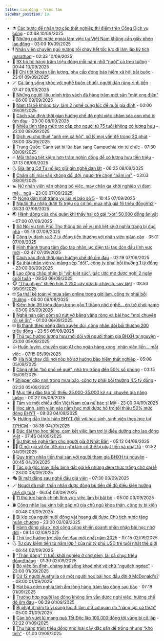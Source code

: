 ```yaml
---
title: Lao động - Việc làm
sidebar_position: 19
---
```


<!-- dantri-lao-dong-viec-lam:START -->
- ⚗️ [Các bước để nhận trợ cấp thất nghiệp thí điểm trên Cổng Dịch vụ công](https://dantri.com.vn/lao-dong-viec-lam/cac-buoc-de-nhan-tro-cap-that-nghiep-thi-diem-tren-cong-dich-vu-cong-20250910103209232.htm) - 03:48 10/09/2025
- 🙉 [Những người nước ngoài làm việc tại Việt Nam không cần giấy phép lao động](https://dantri.com.vn/lao-dong-viec-lam/nhung-nguoi-nuoc-ngoai-lam-viec-tai-viet-nam-khong-can-giay-phep-lao-dong-20250908150121966.htm) - 03:00 10/09/2025
- 🕴 [Nhân viên chuyên ngủ nướng rồi chạy hết tốc lực đi làm lập kỳ tích marathon](https://dantri.com.vn/lao-dong-viec-lam/nhan-vien-chuyen-ngu-nuong-roi-chay-het-toc-luc-di-lam-lap-ky-tich-marathon-20250908101700838.htm) - 02:33 10/09/2025
- 🧐 [9X bỏ túi hàng trăm triệu đồng mỗi năm nhờ &quot;nuôi&quot; cá treo tường](https://dantri.com.vn/lao-dong-viec-lam/9x-bo-tui-hang-tram-trieu-dong-moi-nam-nho-nuoi-ca-treo-tuong-20250909154301181.htm) - 00:44 10/09/2025
- 🧑‍💻 [Chi tiết khoản tiền lương, phụ cấp đóng bảo hiểm xã hội bắt buộc](https://dantri.com.vn/lao-dong-viec-lam/chi-tiet-khoan-tien-luong-phu-cap-dong-bao-hiem-xa-hoi-bat-buoc-20250909143924881.htm) - 23:01 09/09/2025
- 🪄 [Cả làng sống khỏe với nghề buôn chuối, người dân rủng rỉnh tiền](https://dantri.com.vn/lao-dong-viec-lam/ca-lang-song-khoe-voi-nghe-buon-chuoi-nguoi-dan-rung-rinh-tien-20250909113055998.htm) - 07:47 09/09/2025
- 🦣 [Những người liều mình trên vách đá hàng trăm mét săn &quot;mật ong điên&quot;](https://dantri.com.vn/lao-dong-viec-lam/nhung-nguoi-lieu-minh-tren-vach-da-hang-tram-met-san-mat-ong-dien-20250908105601542.htm) - 06:00 09/09/2025
- 🎡 [Nam tài xế không tay, làm 2 nghề cùng lúc để nuôi gia đình](https://dantri.com.vn/lao-dong-viec-lam/nam-tai-xe-khong-tay-lam-2-nghe-cung-luc-de-nuoi-gia-dinh-20250908141259869.htm) - 00:00 09/09/2025
- 🦍 [Cách xác định thời gian hưởng chế độ nghỉ việc chăm sóc con nhỏ bị ốm đau](https://dantri.com.vn/lao-dong-viec-lam/cach-xac-dinh-thoi-gian-huong-che-do-nghi-viec-cham-soc-con-nho-bi-om-dau-20250907062645140.htm) - 23:00 08/09/2025
- 🫶 [Nhiều tỉnh tăng mức trợ cấp cho người từ 75 tuổi không có lương hưu](https://dantri.com.vn/lao-dong-viec-lam/nhieu-tinh-tang-muc-tro-cap-cho-nguoi-tu-75-tuoi-khong-co-luong-huu-20250908122402116.htm) - 22:00 08/09/2025
- 🥸 [Dịch vụ cho thuê &quot;anh em xã hội&quot;, xử lý mọi vấn đề trong 30 phút](https://dantri.com.vn/lao-dong-viec-lam/dich-vu-cho-thue-anh-em-xa-hoi-xu-ly-moi-van-de-trong-30-phut-20250907173146813.htm) - 08:00 08/09/2025
- 🎡 [Trung Quốc: Cảnh sát bị lừa bán sang Campuchia xin từ chức](https://dantri.com.vn/lao-dong-viec-lam/trung-quoc-canh-sat-bi-lua-ban-sang-campuchia-xin-tu-chuc-20250908083341164.htm) - 07:30 08/09/2025
- 🔥 [Mỗi tháng tiết kiệm hơn trăm nghìn đồng để có lương hưu tiền triệu](https://dantri.com.vn/lao-dong-viec-lam/moi-thang-tiet-kiem-hon-tram-nghin-dong-de-co-luong-huu-tien-trieu-20250908124055841.htm) - 07:13 08/09/2025
- 🌜 [Già làng Cơ Tu nỗ lực giữ gìn nghề đan lát](https://dantri.com.vn/lao-dong-viec-lam/gia-lang-co-tu-no-luc-giu-gin-nghe-dan-lat-20250906151150784.htm) - 06:35 08/09/2025
- 🤭 [Chăm chỉ mãi vẫn không đổi đời, người trẻ chọn &quot;nằm im&quot;](https://dantri.com.vn/lao-dong-viec-lam/cham-chi-mai-van-khong-doi-doi-nguoi-tre-chon-nam-im-20250906225445546.htm) - 03:03 08/09/2025
- 🏊 [Nữ nhân viên văn phòng bỏ việc, may chăn ga khởi nghiệp vì đam mê... ngủ](https://dantri.com.vn/lao-dong-viec-lam/nu-nhan-vien-van-phong-bo-viec-may-chan-ga-khoi-nghiep-vi-dam-me-ngu-20250907130948088.htm) - 23:00 07/09/2025
- 😎 [Nông dân mất trắng vụ lúa vì bão số 5](https://dantri.com.vn/lao-dong-viec-lam/nong-dan-mat-trang-vu-lua-vi-bao-so-5-20250907164758935.htm) - 10:45 07/09/2025
- 🤖 [Người thu nhập dưới 15 triệu có cơ hội mua nhà giá 16 triệu đồng/m2](https://dantri.com.vn/lao-dong-viec-lam/nguoi-thu-nhap-duoi-15-trieu-co-co-hoi-mua-nha-gia-16-trieu-dongm2-20250907111144105.htm) - 08:33 07/09/2025
- 🌏 [Hành động của chủ quán khi thấy hai cô gái “xót” 50.000 đồng ăn vặt](https://dantri.com.vn/lao-dong-viec-lam/hanh-dong-cua-chu-quan-khi-thay-hai-co-gai-xot-50000-dong-an-vat-20250906225015249.htm) - 07:00 07/09/2025
- 🦏 [Sở Nội vụ tỉnh Phú Thọ thông tin về vụ mộ liệt sỹ ở nghĩa trang bị đục phá](https://dantri.com.vn/lao-dong-viec-lam/so-noi-vu-tinh-phu-tho-thong-tin-ve-vu-mo-liet-sy-o-nghia-trang-bi-duc-pha-20250907112841384.htm) - 05:18 07/09/2025
- 🤔 [Công ty dành ra 3,7 tỷ đồng tiền thưởng với nhân viên giảm cân](https://dantri.com.vn/lao-dong-viec-lam/cong-ty-danh-ra-37-ty-dong-tien-thuong-voi-nhan-vien-giam-can-20250906213741801.htm) - 05:11 07/09/2025
- 🌮 [Hình thành trung tâm đào tạo nhân lực điện tái tạo đón đầu lĩnh vực mới](https://dantri.com.vn/lao-dong-viec-lam/hinh-thanh-trung-tam-dao-tao-nhan-luc-dien-tai-tao-don-dau-linh-vuc-moi-20250906181324377.htm) - 02:47 07/09/2025
- 💪 [Cách xác định thời gian hưởng chế độ ốm đau](https://dantri.com.vn/lao-dong-viec-lam/cach-xac-dinh-thoi-gian-huong-che-do-om-dau-20250907062005621.htm) - 02:19 07/09/2025
- 💪 [Sa thải nhân viên vì mắng sếp &quot;dốt&quot;, công ty phải bồi thường 1 tỷ đồng](https://dantri.com.vn/lao-dong-viec-lam/sa-thai-nhan-vien-vi-mang-sep-dot-cong-ty-phai-boi-thuong-1-ty-dong-20250906120544083.htm) - 23:00 06/09/2025
- 🦒 [Lao động chấp nhận bị “vắt kiệt sức”, gác ước mơ được nghỉ 2 ngày cuối tuần](https://dantri.com.vn/lao-dong-viec-lam/lao-dong-chap-nhan-bi-vat-kiet-suc-gac-uoc-mo-duoc-nghi-2-ngay-cuoi-tuan-20250906113239834.htm) - 09:50 06/09/2025
- 🐵 [“Thủ phạm” khiến hơn 2.250 cây dừa bị cháy lá, suy kiệt](https://dantri.com.vn/lao-dong-viec-lam/thu-pham-khien-hon-2250-cay-dua-bi-chay-la-suy-kiet-20250906153513572.htm) - 08:50 06/09/2025
- 🤓 [Sa thải kế toán vì mua sắm online trong giờ làm, công ty phải bồi thường](https://dantri.com.vn/lao-dong-viec-lam/sa-thai-ke-toan-vi-mua-sam-online-trong-gio-lam-cong-ty-phai-boi-thuong-20250906100301402.htm) - 06:00 06/09/2025
- 🧐 [Kiếm hơn 36 triệu đồng trong gần 1 tháng nhờ nghề… ép trẻ chơi game](https://dantri.com.vn/lao-dong-viec-lam/kiem-hon-36-trieu-dong-trong-gan-1-thang-nho-nghe-ep-tre-choi-game-20250905161637743.htm) - 03:00 06/09/2025
- 💪 [Nghề hàn gắn gốm sứ nứt vỡ bằng vàng ròng và bài học &quot;mọi chuyện rồi sẽ ổn&quot;](https://dantri.com.vn/lao-dong-viec-lam/nghe-han-gan-gom-su-nut-vo-bang-vang-rong-va-bai-hoc-moi-chuyen-roi-se-on-20250905190443428.htm) - 01:00 06/09/2025
- 🤓 [Bị thanh thép nóng đâm xuyên đùi, công nhân đòi bồi thường 200 triệu đồng](https://dantri.com.vn/lao-dong-viec-lam/bi-thanh-thep-nong-dam-xuyen-dui-cong-nhan-doi-boi-thuong-200-trieu-dong-20250906063922830.htm) - 23:55 05/09/2025
- 💯 [Thủ tục hưởng lương hưu mới đối với người tham gia BHXH tự nguyện](https://dantri.com.vn/lao-dong-viec-lam/thu-tuc-huong-luong-huu-moi-doi-voi-nguoi-tham-gia-bhxh-tu-nguyen-20250905112536733.htm) - 23:00 05/09/2025
- 👍 [Huấn luyện, chuyển giao AI cho ngân hàng xong, nhân viên liền... mất việc](https://dantri.com.vn/lao-dong-viec-lam/huan-luyen-chuyen-giao-ai-cho-ngan-hang-xong-nhan-vien-lien-mat-viec-20250905120825113.htm) - 07:15 05/09/2025
- 🐵 [Hà Nội thay đổi nơi nộp hồ sơ hưởng bảo hiểm thất nghiệp](https://dantri.com.vn/lao-dong-viec-lam/ha-noi-thay-doi-noi-nop-ho-so-huong-bao-hiem-that-nghiep-20250905082004370.htm) - 05:08 05/09/2025
- 💂 [Công nhân “bỏ phố về quê”, nhà trọ trống đến 50% số phòng](https://dantri.com.vn/lao-dong-viec-lam/cong-nhan-bo-pho-ve-que-nha-tro-trong-den-50-so-phong-20250904145407820.htm) - 03:15 05/09/2025
- 🕴 [Shipper gặp nạn trong mưa bão, công ty phải bồi thường 4,5 tỷ đồng](https://dantri.com.vn/lao-dong-viec-lam/shipper-gap-nan-trong-mua-bao-cong-ty-phai-boi-thuong-45-ty-dong-20250904164117817.htm) - 02:20 05/09/2025
- 👀 [Mục tiêu đào tạo tối thiểu 25.000-35.000 kỹ sư, chuyên gia năng lượng](https://dantri.com.vn/lao-dong-viec-lam/muc-tieu-dao-tao-toi-thieu-25000-35000-ky-su-chuyen-gia-nang-luong-20250904095141093.htm) - 00:22 05/09/2025
- 🦄 [Tấm vé một chiều đến Việt Nam của nữ bác sĩ Mỹ](https://dantri.com.vn/lao-dong-viec-lam/tam-ve-mot-chieu-den-viet-nam-cua-nu-bac-si-my-20250904133416900.htm) - 23:00 04/09/2025
- 🔭 [Học sinh, sinh viên vào năm học mới được hỗ trợ tối thiểu 50% mức đóng BHYT](https://dantri.com.vn/lao-dong-viec-lam/hoc-sinh-sinh-vien-vao-nam-hoc-moi-duoc-ho-tro-toi-thieu-50-muc-dong-bhyt-20250904160109679.htm) - 09:03 04/09/2025
- 🪜 [Hướng dẫn thực hiện BHYT đối với học sinh, sinh viên theo học tại TPHCM](https://dantri.com.vn/lao-dong-viec-lam/huong-dan-thuc-hien-bhyt-doi-voi-hoc-sinh-sinh-vien-theo-hoc-tai-tphcm-20250904152721071.htm) - 08:38 04/09/2025
- 🌊 [Đức đài thọ học tiếng, cam kết việc làm trợ lý điều dưỡng cho lao động Việt](https://dantri.com.vn/lao-dong-viec-lam/duc-dai-tho-hoc-tieng-cam-ket-viec-lam-tro-ly-dieu-duong-cho-lao-dong-viet-20250904111909943.htm) - 07:45 04/09/2025
- 💯 [Sự thật về nghề tắm cho người già ở Nhật Bản](https://dantri.com.vn/lao-dong-viec-lam/su-that-ve-nghe-tam-cho-nguoi-gia-o-nhat-ban-20250904075157527.htm) - 05:12 04/09/2025
- 👨‍🏫 [Ở nơi giả vờ ốm để xin nghỉ làm có thể bị phạt tiền và phạt tù](https://dantri.com.vn/lao-dong-viec-lam/o-noi-gia-vo-om-de-xin-nghi-lam-co-the-bi-phat-tien-va-phat-tu-20250902080444563.htm) - 01:52 04/09/2025
- 🙉 [Quy trình nhận tiền thai sản với người tham gia BHXH tự nguyện](https://dantri.com.vn/lao-dong-viec-lam/quy-trinh-nhan-tien-thai-san-voi-nguoi-tham-gia-bhxh-tu-nguyen-20250903054007259.htm) - 00:45 04/09/2025
- 🦄 [Tác giả góc máy diễu binh đắt giá kể những đêm thức trắng chờ đại lễ](https://dantri.com.vn/lao-dong-viec-lam/tac-gia-goc-may-dieu-binh-dat-gia-ke-nhung-dem-thuc-trang-cho-dai-le-20250903201324917.htm) - 23:00 03/09/2025
- 🎭 [Bí mật đằng sau nghề đấu giá viên](https://dantri.com.vn/lao-dong-viec-lam/bi-mat-dang-sau-nghe-dau-gia-vien-20250902095110429.htm) - 07:30 03/09/2025
- 🪄 [Người đã mất, thân nhân được đóng bù tiền để đủ điều kiện hưởng chế độ tuất](https://dantri.com.vn/lao-dong-viec-lam/nguoi-da-mat-than-nhan-duoc-dong-bu-tien-de-du-dieu-kien-huong-che-do-tuat-20250830154726003.htm) - 06:04 03/09/2025
- 🌁 [11 thủ tục hành chính lĩnh vực việc làm bị bãi bỏ](https://dantri.com.vn/lao-dong-viec-lam/11-thu-tuc-hanh-chinh-linh-vuc-viec-lam-bi-bai-bo-20250903045232578.htm) - 05:00 03/09/2025
- ⛽️ [Công nhân lau kính bắt gặp nữ gia chủ ngủ khỏa thân, công ty bị kiện](https://dantri.com.vn/lao-dong-viec-lam/cong-nhan-lau-kinh-bat-gap-nu-gia-chu-ngu-khoa-than-cong-ty-bi-kien-20250902165844371.htm) - 00:48 03/09/2025
- 🤩 [Bí kíp của người nuôi động vật hoang dã được Chủ tịch nước tặng huân chương](https://dantri.com.vn/lao-dong-viec-lam/bi-kip-cua-nguoi-nuoi-dong-vat-hoang-da-duoc-chu-tich-nuoc-tang-huan-chuong-20250902091008257.htm) - 23:00 02/09/2025
- 🌝 [Hành động xấu xí nơi công cộng khiến doanh nhân nhận bài học nhớ đời](https://dantri.com.vn/lao-dong-viec-lam/hanh-dong-xau-xi-noi-cong-cong-khien-doanh-nhan-nhan-bai-hoc-nho-doi-20250902121205561.htm) - 09:14 02/09/2025
- 🤗 [Thủ tục hưởng trợ cấp ốm đau mới nhất năm 2025](https://dantri.com.vn/lao-dong-viec-lam/thu-tuc-huong-tro-cap-om-dau-moi-nhat-nam-2025-20250902071710909.htm) - 07:15 02/09/2025
- 🌜 [Tư duy kiếm tiền từ năm lớp 1 của nữ tỷ phú USD trẻ tuổi nhất thế giới](https://dantri.com.vn/lao-dong-viec-lam/tu-duy-kiem-tien-tu-nam-lop-1-cua-nu-ty-phu-usd-tre-tuoi-nhat-the-gioi-20250901171253148.htm) - 06:44 02/09/2025
- 👀 [&quot;Thần đồng&quot; 11 tuổi khởi nghiệp ở chợ đêm, lãi cả chục triệu đồng/tháng](https://dantri.com.vn/lao-dong-viec-lam/than-dong-11-tuoi-khoi-nghiep-o-cho-dem-lai-ca-chuc-trieu-dongthang-20250901102658013.htm) - 01:30 02/09/2025
- 🫣 [Bỏ việc ổn định, chàng trai sống khoẻ nhờ vẽ chữ “nguệch ngoạc&quot;](https://dantri.com.vn/lao-dong-viec-lam/bo-viec-on-dinh-chang-trai-song-khoe-nho-ve-chu-nguech-ngoac-20250830175906283.htm) - 23:00 01/09/2025
- 🧠 [Cứ 12 người Australia có một người học bài học đầu đời ở McDonald&#39;s?](https://dantri.com.vn/lao-dong-viec-lam/cu-12-nguoi-australia-co-mot-nguoi-hoc-bai-hoc-dau-doi-o-mcdonalds-20250831204656588.htm) - 08:00 01/09/2025
- 🎊 [Hai bữa cơm nghĩa tình ấm lòng hàng trăm lao công sau bão](https://dantri.com.vn/lao-dong-viec-lam/hai-bua-com-nghia-tinh-am-long-hang-tram-lao-cong-sau-bao-20250901091747494.htm) - 07:18 01/09/2025
- 🧰 [Trường hợp người lao động không ốm vẫn được nghỉ việc, hưởng chế độ ốm đau](https://dantri.com.vn/lao-dong-viec-lam/truong-hop-nguoi-lao-dong-khong-om-van-duoc-nghi-viec-huong-che-do-om-dau-20250829215918360.htm) - 06:29 01/09/2025
- 🐘 [Bị phạt 3 năm tù vì cùng lúc đi làm ở 3 cơ quan do &quot;năng lực có thừa&quot;](https://dantri.com.vn/lao-dong-viec-lam/bi-phat-3-nam-tu-vi-cung-luc-di-lam-o-3-co-quan-do-nang-luc-co-thua-20250831155652865.htm) - 05:00 01/09/2025
- 🥳 [Cán bộ vượt lũ mang quà Tết Độc lập 100.000 đồng tới vùng bị cô lập](https://dantri.com.vn/lao-dong-viec-lam/can-bo-vuot-lu-mang-qua-tet-doc-lap-100000-dong-toi-vung-bi-co-lap-20250901075216204.htm) - 02:22 01/09/2025
- 🐎 [Thu hàng trăm triệu đồng nhờ loại cây đặc sản dễ trồng nhưng “khó tính”](https://dantri.com.vn/lao-dong-viec-lam/thu-hang-tram-trieu-dong-nho-loai-cay-dac-san-de-trong-nhung-kho-tinh-20250827105836352.htm) - 01:00 01/09/2025<!-- dantri-lao-dong-viec-lam:END -->
